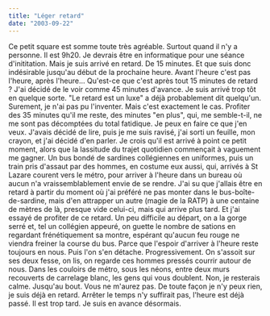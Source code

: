 ```yaml
---
title: "Léger retard"
date: "2003-09-22"
---
```


Ce petit square est somme toute très agréable. Surtout quand il n'y a personne. Il est 9h20. Je devrais être en informatique pour une séance d'inititation. Mais je suis arrivé en retard. De 15 minutes. Et que suis donc indésirable jusqu'au début de la prochaine heure. Avant l'heure c'est pas l'heure, après l'heure... Qu'est-ce que c'est après tout 15 minutes de retard ? J'ai décidé de le voir comme 45 minutes d'avance. Je suis arrivé trop tôt en quelque sorte. "Le retard est un luxe" a déjà probablement dit quelqu'un. Surement, je n'ai pas pu l'inventer. Mais c'est exactement le cas. Profiter des 35 minutes qu'il me reste, des minutes "en plus", qui, me semble-t-il, ne me sont pas décomptées du total fatidique. Je peux en faire ce que j'en veux. J'avais décidé de lire, puis je me suis ravisé, j'ai sorti un feuille, mon crayon, et j'ai décidé d'en parler. Je crois qu'il est arrivé à point ce petit moment, alors que la lassitude du trajet quotidien commençait à vaguement me gagner. Un bus bondé de sardines collégiennes en uniformes, puis un train pris d'assaut par des hommes, en costume eux aussi, qui, arrivés à St Lazare courent vers le métro, pour arriver à l'heure dans un bureau où aucun n'a vraissemblablement envie de se rendre. J'ai su que j'allais être en retard à partir du moment où j'ai préféré ne pas monter dans le bus-boîte-de-sardine, mais d'en attrapper un autre (magie de la RATP) à une centaine de mètres de là, presque vide celui-ci, mais qui arrive plus tard. Et j'ai essayé de profiter de ce retard. Un peu difficile au départ, on a la gorge serré et, tel un collégien appeuré, on guette le nombre de sations en regardant frénétiquement sa montre, espérant qu'aucun feu rouge ne viendra freiner la course du bus. Parce que l'espoir d'arriver à l'heure reste toujours en nous. Puis l'on s'en détache. Progressivement. On s'assoit sur ses deux fesse, on lis, on regarde ces hommes pressés courrir autour de nous. Dans les couloirs de métro, sous les néons, entre deux murs recouverts de carrelage blanc, les gens qui vous doublent. Non, je resterais calme. Jusqu'au bout. Vous ne m'aurez pas. De toute façon je n'y peux rien, je suis déjà en retard. Arrêter le temps n'y suffirait pas, l'heure est déjà passé. Il est trop tard. Je suis en avance désormais.
